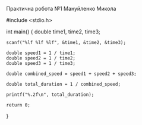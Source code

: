 Практична робота №1 Мануйленко Микола

#include <stdio.h>

int main() {
    double time1, time2, time3;
    
    scanf("%lf %lf %lf", &time1, &time2, &time3);
    
    double speed1 = 1 / time1;
    double speed2 = 1 / time2;
    double speed3 = 1 / time3;
  
    double combined_speed = speed1 + speed2 + speed3;
    
    double total_duration = 1 / combined_speed;
    
    printf("%.2f\n", total_duration);
    
    return 0;
}

